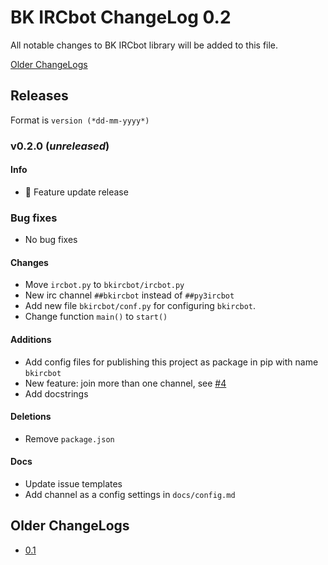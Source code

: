 # BK IRCbot ChangeLog 0.2

All notable changes to BK IRCbot library will be added to this file.

[Older ChangeLogs](#older-changelogs)

## Releases

Format is `version (*dd-mm-yyyy*)`

### v0.2.0 (*unreleased*)

#### Info
 * 🚀 Feature update release

### Bug fixes
 * No bug fixes

#### Changes
 * Move `ircbot.py` to `bkircbot/ircbot.py`
 * New irc channel `##bkircbot` instead of `##py3ircbot`
 * Add new file `bkircbot/conf.py` for configuring `bkircbot`.
 * Change function `main()` to `start()`

#### Additions
 * Add config files for publishing this project as package in pip with name `bkircbot`
 * New feature: join more than one channel, see [#4](https://github.com/PuneetGopinath/IRCbot/issues/4)
 * Add docstrings

#### Deletions
 * Remove `package.json`

#### Docs
 * Update issue templates
 * Add channel as a config settings in `docs/config.md`

<h2><a name="older-changelogs">Older ChangeLogs</a></h2>

 * [0.1](https://github.com/PuneetGopinath/IRCbot/blob/0.1.0/ChangeLog.md)
